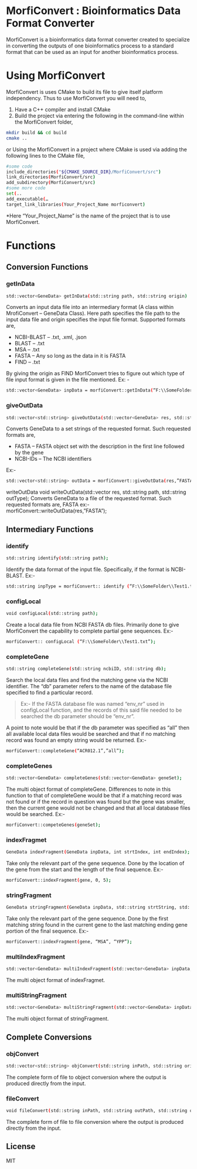 # MorfiConvert : Bioinformatics Data Format Converter

MorfiConvert is a bioinformatics data format converter created to specialize in converting the outputs of one bioinformatics process to a standard format that can be used as an input for another bioinformatics process.

# Using MorfiConvert 
MorfiConvert is uses CMake to build its file to give itself platform independency. Thus to use MorfiConvert you will need to,
1.	Have a C++ compiler and install CMake
2.	Build the project via entering the following in the command-line within the MorfiConvert folder,
```sh
mkdir build && cd build
cmake ..
```
or 
Using the MorfiConvert in a project where CMake is used via adding the following lines to the CMake file,
```sh
#some code
include_directories("${CMAKE_SOURCE_DIR}/MorfiConvert/src")
link_directories(MorfiConvert/src)
add_subdirectory(MorfiConvert/src)
#some more code
set(..
add_executable(…
target_link_libraries(Your_Project_Name morficonvert)
```
*Here “Your_Project_Name” is the name of the project that is to use MorfiConvert.

# Functions
## Conversion Functions
### getInData
```sh
std::vector<GeneData> getInData(std::string path, std::string origin)
```
Converts an input data file into an intermediary format (A class within MrofiConvert – GeneData Class).
Here path specifies the file path to the input data file and origin specifies the input file format. Supported formats are,
- NCBI-BLAST – .txt, .xml, .json
- BLAST – .txt
- MSA – .txt
- FASTA – Any so long as the data in it is FASTA
- FIND – .txt

By giving the origin as FIND MorfiConvert tries to figure out which type of file input format is given in the file mentioned. 
Ex: - 
```sh
std::vector<GeneData> inpData = morfiConvert::getInData(“F:\\SomeFolder\\Test1.txt”, “NCBI-BLAST”); 
```

### giveOutData
```sh
std::vector<std::string> giveOutData(std::vector<GeneData> res, std::string outType);
```

Converts GeneData to a set strings of the requested format. Such requested formats are,
- FASTA – FASTA object set with the description in the first line followed by the gene
- NCBI-IDs – The NCBI identifiers

Ex:-
```sh
std::vector<std::string> outData = morfiConvert::giveOutData(res,”FASTA”);
```

writeOutData
void writeOutData(std::vector<GeneData> res, std::string path, std::string outType);
Converts GeneData to a file of the requested format. Such requested formats are,
FASTA
ex:-
morfiConvert::writeOutData(res,”FASTA”);

## Intermediary Functions
### identify
```sh
std::string identify(std::string path);
```
Identify the data format of the input file. Specifically, if the format is NCBI-BLAST.
Ex:-
```sh
std::string inpType = morfiConvert:: identify (“F:\\SomeFolder\\Test1.txt”); 
```

### configLocal
```sh
void configLocal(std::string path);
```
Create a local data file from NCBI FASTA db files. Primarily done to give MorfiConvert the capability to complete partial gene sequences. 
Ex:-
```sh
morfiConvert:: configLocal (“F:\\SomeFolder\\Test1.txt”);
```

### completeGene
```sh
std::string completeGene(std::string ncbiID, std::string db);
```
Search the local data files and find the matching gene via the NCBI identifier. The “db” parameter refers to the name of the database file specified to find a particular record. 
>Ex:- If the FASTA database file was named “env_nr” used in configLocal function, and the records of this said file needed to be searched the db parameter should be “env_nr”. 

A point to note would be that if the db parameter was specified as “all” then all available local data files would be searched and that if no matching record was found an empty string would be returned.
Ex:-
```sh
morfiConvert::completeGene(“ACR012.1”,”all”);
```

### completeGenes
```sh
std::vector<GeneData> completeGenes(std::vector<GeneData> geneSet);
```
The multi object format of completeGene. Differences to note in this function to that of completeGene would be that if a matching record was not found or if the record in question was found but the gene was smaller, then the current gene would not be changed and that all local database files would be searched.
Ex:-
```sh
morfiConvert::competeGenes(geneSet);
```

### indexFragmet
```sh
GeneData indexFragment(GeneData inpData, int strtIndex, int endIndex);
```
Take only the relevant part of the gene sequence. Done by the location of the gene from the start and the length of the final sequence. 
Ex:-
```sh
morfiConvert::indexFragment(gene, 0, 5);
```

### stringFragment
```sh
GeneData stringFragment(GeneData inpData, std::string strtString, std::string endString);
```
Take only the relevant part of the gene sequence. Done by the first matching string found in the current gene to the last matching ending gene portion of the final sequence. 
Ex:-
```sh
morfiConvert::indexFragment(gene, “MSA”, “YPP”);
```

### multiIndexFragment
```sh
std::vector<GeneData> multiIndexFragment(std::vector<GeneData> inpData, int strtIndex, int endIndex);
```
The multi object format of indexFragmet.

### multiStringFragment
```sh
std::vector<GeneData> multiStringFragment(std::vector<GeneData> inpData, std::string strtString, std::string endString);
```
The multi object format of stringFragment.

## Complete Conversions 
### objConvert
```sh
std::vector<std::string> objConvert(std::string inPath, std::string origin, std::string outType);
```
The complete form of file to object conversion where the output is produced directly from the input.

### fileConvert
```sh
void fileConvert(std::string inPath, std::string outPath, std::string origin, std::string outType);
```
The complete form of file to file conversion where the output is produced directly from the input.

License
----

MIT